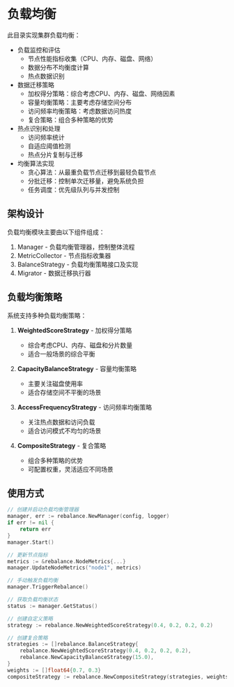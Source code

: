 # 负载均衡

此目录实现集群负载均衡：
- 负载监控和评估
  - 节点性能指标收集（CPU、内存、磁盘、网络）
  - 数据分布不均衡度计算
  - 热点数据识别
- 数据迁移策略
  - 加权得分策略：综合考虑CPU、内存、磁盘、网络因素
  - 容量均衡策略：主要考虑存储空间分布
  - 访问频率均衡策略：考虑数据访问热度
  - 复合策略：组合多种策略的优势
- 热点识别和处理
  - 访问频率统计
  - 自适应阈值检测
  - 热点分片复制与迁移
- 均衡算法实现
  - 贪心算法：从最重负载节点迁移到最轻负载节点
  - 分批迁移：控制单次迁移量，避免系统负担
  - 任务调度：优先级队列与并发控制

## 架构设计

负载均衡模块主要由以下组件组成：
1. Manager - 负载均衡管理器，控制整体流程
2. MetricCollector - 节点指标收集器
3. BalanceStrategy - 负载均衡策略接口及实现
4. Migrator - 数据迁移执行器

## 负载均衡策略

系统支持多种负载均衡策略：

1. **WeightedScoreStrategy** - 加权得分策略
   - 综合考虑CPU、内存、磁盘和分片数量
   - 适合一般场景的综合平衡

2. **CapacityBalanceStrategy** - 容量均衡策略
   - 主要关注磁盘使用率
   - 适合存储空间不平衡的场景

3. **AccessFrequencyStrategy** - 访问频率均衡策略
   - 关注热点数据和访问负载
   - 适合访问模式不均匀的场景

4. **CompositeStrategy** - 复合策略
   - 组合多种策略的优势
   - 可配置权重，灵活适应不同场景

## 使用方式

```go
// 创建并启动负载均衡管理器
manager, err := rebalance.NewManager(config, logger)
if err != nil {
    return err
}
manager.Start()

// 更新节点指标
metrics := &rebalance.NodeMetrics{...}
manager.UpdateNodeMetrics("node1", metrics)

// 手动触发负载均衡
manager.TriggerRebalance()

// 获取负载均衡状态
status := manager.GetStatus()

// 创建自定义策略
strategy := rebalance.NewWeightedScoreStrategy(0.4, 0.2, 0.2, 0.2)

// 创建复合策略
strategies := []rebalance.BalanceStrategy{
    rebalance.NewWeightedScoreStrategy(0.4, 0.2, 0.2, 0.2),
    rebalance.NewCapacityBalanceStrategy(15.0),
}
weights := []float64{0.7, 0.3}
compositeStrategy := rebalance.NewCompositeStrategy(strategies, weights)
```
